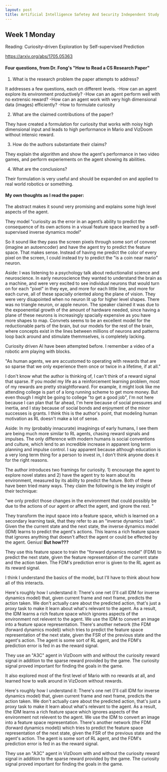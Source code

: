 ```yaml
---
layout: post
title: Artificial Intelligence Safetey And Security Independent Study
---
```



## Week 1 Monday

Reading: Curiosity-driven Exploration by Self-supervised Prediction

https://arxiv.org/abs/1705.05363


#### Four questions, from Dr. Fong's "How to Read a CS Research Paper"

1. What is the research problem the paper attempts to address? 

It addresses a few questions, each on different levels.
-How can an agent explore its environment productively?
-How can an agent perform well with no extrensic reward?
-How can an agent work with very high dimensional data (images) efficiently? 
-How to formulate curiosity

2. What are the claimed contributions of the paper? 

They have created a formulation for curiosity that works with noisy high dimensional input and leads
to high performance in Mario and VizDoom without intensic reward.

3. How do the authors substantiate their claims?

They explain the algorithm and show the agent's performance in two video games, and perform
experiements on the agent showing its abilities.

4. What are the conclusions? 

Their formulation is very useful and should be expanded on and applied to real world robotics or
something.


#### My own thoughts as I read the paper:

The abstract makes it sound very promising and explains some high level aspects of the agent. 

They model "curiosity as the error in an agent’s ability to predict the consequence of its own
actions in a visual feature space learned by a self-supervised inverse dynamics model"

So it sound like they pass the screen pixels through some sort of convnet (imagine an autoencoder)
and have the agent try to predict the feature space. That makes sense. Instead of having me predict
the color of every pixel on the screen, I could instead try to predict the "is a coin near mario"
neuron.

Aside: I was listening to a psychology talk about reductionalist science and neuroscience. In early
neuroscience they wanted to understand the brain as a machine, and were very excited to see
individual neurons that would turn on for each "pixel" in they eye, and more for each little line,
and more for each curve, all of these spacially oriented along the plane of vision. They were very
disapointed when no neuron lit up for higher level shapes. There was no triangle neuron, or apple
neuron. The speaker clained it was due to the expoenential growth of the amount of hardware needed,
since having a plane of these neurons is increasingly spacially expensive as you have more shapes to
map. Convnets seems to be an excellent model for the reductionable parts of the brain, but our
models for the rest of the brain, where concepts exist in the lines between millions of neurons and
patterns loop back around and stimulate themmselves, is completely lacking.

Curiosity driven AI have been attempted before. I remember a video of a robotic arm playing with
blocks.


"As human agents, we are accustomed to operating with rewards that are so sparse that we only
experience them once or twice in a lifetime, if at all."

I don't know what the author is thinking of, I can't think of a reward signal that sparse. If you
model my life as a reinforcement learning problem, most of my rewards are pretty straightforward.
For example, it might look like me attending college is part of a long running scheme to get more
money. But even though I might be going to college "to get a good job", I'm not here because I can
plan that far ahead, I'm here because of social pressures and inertia, and I stay because of social
bonds and enjoyment of the minor successes is grants. I think this is the author's point, that
modeling human motivation as RL doesn't make a lot of sense.

Aside: In my (probably innacurate) imaginings of early humans, I see them are being much more
similar to RL agents, chasing reward signals and impulses. The only difference with modern humans is
social conventions and culture, which lend to an incredible increase in apparent long term planning
and impulse control. I say apparent because although education is a very long term thing for a
person to invest in, I don't think anyone does it for the right reasons. 

The author introduces two framings for curiosity. 1) encourage the agent to explore novel states and
2) have the agent try to learn about its environment, measured by its ability to predict the future.
Both of these have been tried many ways. They claim the following is the key insight of their
technique:

"we only predict those changes in the environment that could possibly be due to the actions of our
agent or affect the agent, and ignore the rest. "

They transform the input space into a feature space, which is learned on a secondary learning task,
that they refer to as an "inverse dynamics task". Given the the current state and the next state,
the inverse dynamics model (IDM) learns to predict the agent's actions. This learns a rich feature space that ignores anything
that doesn't affect the agent or could be effected by the agent. Genius! __But how???__

They use this feature space to train the "forward dynamics model" (FDM) to predict the next state,
given the feature representation of the current state and the action taken. The FDM's prediction
error is given to the RL agent as its reward signal. 

I think I understand the basics of the model, but I'll have to think about how all of this
interacts.

Here's roughly how I understand it:
There's one net (I'll call IDM for inverse dynamics model) that, given current frame and next frame,
predicts the action taken. We don't actually care about the predicted action, that's just a proxy
task to make it learn about what's relevant to the agent. As a result, the IDM learns a rich feature
space which ignores aspects of the environment not relevent to the agent. We use the IDM to convert
an image into a feature space representation. There's another network (the FDM (forward dynamics
model)) which tries to predict the feature space representation of the next state, given the FSR of
the previous state and the agent's action. The agent is some sort of RL agent, and the FDM's
prediction error is fed in as the reward signal.

They use an "A3C" agent in VizDoom with and without the curiosity reward signal in addition to the
sparse reward provided by the game. The curiosity signal proved important for finding the goals in
the game.

It also explored most of the first level of Mario with no rewards at all, and learned how to walk
around in VizDoom without rewards.


Here's roughly how I understand it:
There's one net (I'll call IDM for inverse dynamics model) that, given current frame and next frame, predicts the action taken. We don't actually care about the predicted action, that's just a proxy task to make it learn about what's relevant to the agent. As a result, the IDM learns a rich feature space which ignores aspects of the environment not relevent to the agent. We use the IDM to convert an image into a feature space representation. There's another network (the FDM (forward dynamics model)) which tries to predict the feature space representation of the next state, given the FSR of the previous state and the agent's action. The agent is some sort of RL agent, and the FDM's prediction error is fed in as the reward signal.  

They use an "A3C" agent in VizDoom with and without the curiosity reward signal in addition to the sparse reward provided by the game. The curiosity signal proved important for finding the goals in the game.

